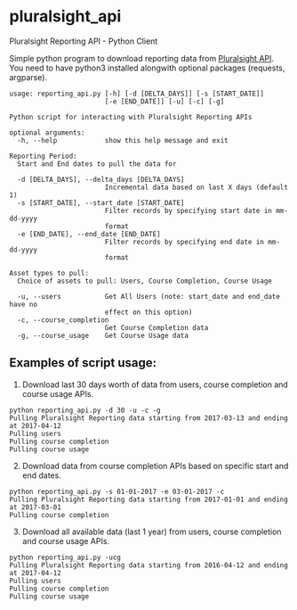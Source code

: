 # pluralsight_api
Pluralsight Reporting API - Python Client

Simple python program to download reporting data from [Pluralsight API](https://app.pluralsight.com/plans/api/reports/docs). You need to have python3 installed alongwith optional packages (requests, argparse). 

```
usage: reporting_api.py [-h] [-d [DELTA_DAYS]] [-s [START_DATE]]
                        [-e [END_DATE]] [-u] [-c] [-g]

Python script for interacting with Pluralsight Reporting APIs

optional arguments:
  -h, --help            show this help message and exit

Reporting Period:
  Start and End dates to pull the data for

  -d [DELTA_DAYS], --delta_days [DELTA_DAYS]
                        Incremental data based on last X days (default 1)
  -s [START_DATE], --start_date [START_DATE]
                        Filter records by specifying start date in mm-dd-yyyy
                        format
  -e [END_DATE], --end_date [END_DATE]
                        Filter records by specifying end date in mm-dd-yyyy
                        format

Asset types to pull:
  Choice of assets to pull: Users, Course Completion, Course Usage

  -u, --users           Get All Users (note: start_date and end_date have no
                        effect on this option)
  -c, --course_completion
                        Get Course Completion data
  -g, --course_usage    Get Course Usage data

```

## Examples of script usage:
1. Download last 30 days worth of data from users, course completion and course usage APIs.

```
python reporting_api.py -d 30 -u -c -g
Pulling Pluralsight Reporting data starting from 2017-03-13 and ending at 2017-04-12
Pulling users
Pulling course completion
Pulling course usage
```

2. Download data from course completion APIs based on specific start and end dates.

```
python reporting_api.py -s 01-01-2017 -e 03-01-2017 -c
Pulling Pluralsight Reporting data starting from 2017-01-01 and ending at 2017-03-01
Pulling course completion
```

3. Download all available data (last 1 year) from users, course completion and course usage APIs.
```
python reporting_api.py -ucg
Pulling Pluralsight Reporting data starting from 2016-04-12 and ending at 2017-04-12
Pulling users
Pulling course completion
Pulling course usage
```
